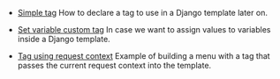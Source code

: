 * [Simple tag](./simple_tag.py) How to declare a tag to use in a Django template later on.

* [Set variable custom tag](./set_var.py) In case we want to assign values to variables inside a Django template.

* [Tag using request context](./tag_using_context.py) Example of building a menu with a tag that passes the current request context into the template.
